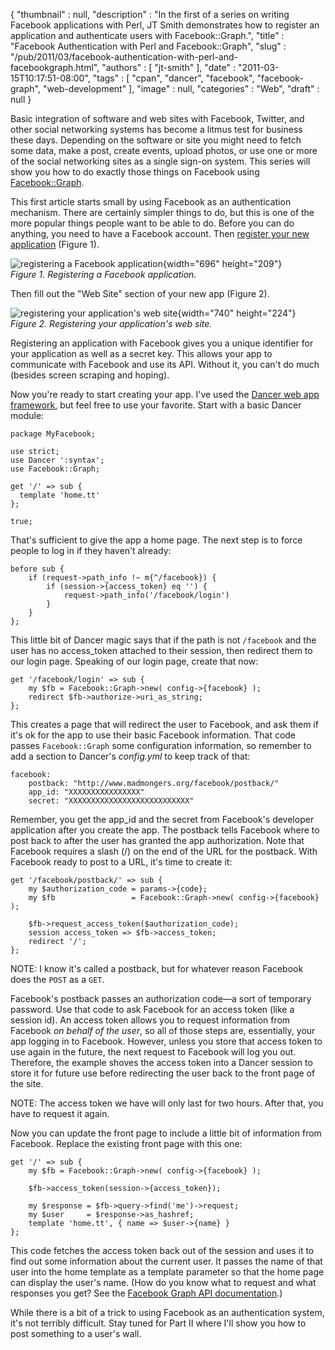 {
   "thumbnail" : null,
   "description" : "In the first of a series on writing Facebook applications with Perl, JT Smith demonstrates how to register an application and authenticate users with Facebook::Graph.",
   "title" : "Facebook Authentication with Perl and Facebook::Graph",
   "slug" : "/pub/2011/03/facebook-authentication-with-perl-and-facebookgraph.html",
   "authors" : [
      "jt-smith"
   ],
   "date" : "2011-03-15T10:17:51-08:00",
   "tags" : [
      "cpan",
      "dancer",
      "facebook",
      "facebook-graph",
      "web-development"
   ],
   "image" : null,
   "categories" : "Web",
   "draft" : null
}





Basic integration of software and web sites with Facebook, Twitter, and
other social networking systems has become a litmus test for business
these days. Depending on the software or site you might need to fetch
some data, make a post, create events, upload photos, or use one or more
of the social networking sites as a single sign-on system. This series
will show you how to do exactly those things on Facebook using
[Facebook::Graph](http://search.cpan.org/perldoc?Facebook::Graph).

This first article starts small by using Facebook as an authentication
mechanism. There are certainly simpler things to do, but this is one of
the more popular things people want to be able to do. Before you can do
anything, you need to have a Facebook account. Then [register your new
application](http://apps.facebook.com/developer) (Figure 1).

![registering a Facebook
application](/images/_pub_2011_03_facebook-authentication-with-perl-and-facebookgraph/register_app.png){width="696"
height="209"}\
*Figure 1. Registering a Facebook application.*

Then fill out the "Web Site" section of your new app (Figure 2).

![registering your application's web
site](/images/_pub_2011_03_facebook-authentication-with-perl-and-facebookgraph/register_website.png){width="740"
height="224"}\
*Figure 2. Registering your application's web site.*

Registering an application with Facebook gives you a unique identifier
for your application as well as a secret key. This allows your app to
communicate with Facebook and use its API. Without it, you can't do much
(besides screen scraping and hoping).

Now you're ready to start creating your app. I've used the [Dancer web
app framework](http://perldancer.org/), but feel free to use your
favorite. Start with a basic Dancer module:

    package MyFacebook;

    use strict;
    use Dancer ':syntax';
    use Facebook::Graph;

    get '/' => sub {
      template 'home.tt'
    };

    true;

That's sufficient to give the app a home page. The next step is to force
people to log in if they haven't already:

    before sub {
        if (request->path_info !~ m{^/facebook}) {
            if (session->{access_token} eq '') {
                request->path_info('/facebook/login')
            }
        }
    };

This little bit of Dancer magic says that if the path is not `/facebook`
and the user has no access\_token attached to their session, then
redirect them to our login page. Speaking of our login page, create that
now:

    get '/facebook/login' => sub {
        my $fb = Facebook::Graph->new( config->{facebook} );
        redirect $fb->authorize->uri_as_string;
    };

This creates a page that will redirect the user to Facebook, and ask
them if it's ok for the app to use their basic Facebook information.
That code passes `Facebook::Graph` some configuration information, so
remember to add a section to Dancer's *config.yml* to keep track of
that:

    facebook:
        postback: "http://www.madmongers.org/facebook/postback/"
        app_id: "XXXXXXXXXXXXXXXX"
        secret: "XXXXXXXXXXXXXXXXXXXXXXXXXXX"

Remember, you get the app\_id and the secret from Facebook's developer
application after you create the app. The postback tells Facebook where
to post back to after the user has granted the app authorization. Note
that Facebook requires a slash (/) on the end of the URL for the
postback. With Facebook ready to post to a URL, it's time to create it:

    get '/facebook/postback/' => sub {
        my $authorization_code = params->{code};
        my $fb                 = Facebook::Graph->new( config->{facebook} );

        $fb->request_access_token($authorization_code);
        session access_token => $fb->access_token;
        redirect '/';
    };

NOTE: I know it's called a postback, but for whatever reason Facebook
does the `POST` as a `GET`.

Facebook's postback passes an authorization code—a sort of temporary
password. Use that code to ask Facebook for an access token (like a
session id). An access token allows you to request information from
Facebook *on behalf of the user*, so all of those steps are,
essentially, your app logging in to Facebook. However, unless you store
that access token to use again in the future, the next request to
Facebook will log you out. Therefore, the example shoves the access
token into a Dancer session to store it for future use before
redirecting the user back to the front page of the site.

NOTE: The access token we have will only last for two hours. After that,
you have to request it again.

Now you can update the front page to include a little bit of information
from Facebook. Replace the existing front page with this one:

    get '/' => sub {
        my $fb = Facebook::Graph->new( config->{facebook} );

        $fb->access_token(session->{access_token});

        my $response = $fb->query->find('me')->request;
        my $user     = $response->as_hashref;
        template 'home.tt', { name => $user->{name} }
    };

This code fetches the access token back out of the session and uses it
to find out some information about the current user. It passes the name
of that user into the home template as a template parameter so that the
home page can display the user's name. (How do you know what to request
and what responses you get? See the [Facebook Graph API
documentation](http://developers.facebook.com/docs/reference/api/).)

While there is a bit of a trick to using Facebook as an authentication
system, it's not terribly difficult. Stay tuned for Part II where I'll
show you how to post something to a user's wall.


